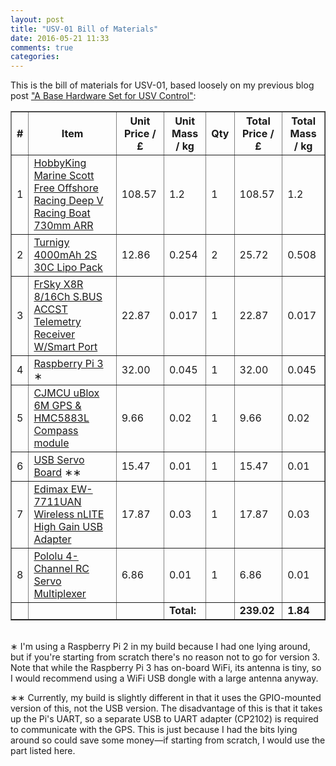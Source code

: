 ```yaml
---
layout: post
title: "USV-01 Bill of Materials"
date: 2016-05-21 11:33
comments: true
categories: 
---
```


This is the bill of materials for USV-01, based loosely on my previous blog post ["A Base Hardware Set for USV Control"](https://ianrenton.com/blog/a-base-hardware-set-for-usv-control/):

<table border="1">
  <thead>
    <tr>
      <th><strong>#</strong></th>
      <th><strong>Item</strong></th>
      <th><strong>Unit Price / £</strong></th>
      <th><strong>Unit Mass / kg</strong></th>
      <th><strong>Qty</strong></th>
      <th><strong>Total Price / £</strong></th>
      <th><strong>Total Mass / kg</strong></th>
    </tr>
  </thead>
  <tbody>
    <tr>
      <td>1</td>
      <td><a href="https://www.hobbyking.com/hobbyking/store/uh_viewItem.asp?idProduct=81594">HobbyKing Marine Scott Free Offshore Racing Deep V Racing Boat 730mm ARR</a></td>
      <td>108.57</td>
      <td>1.2</td>
      <td>1</td>
      <td>108.57</td>
      <td>1.2</td>
    </tr>
    <tr>
      <td>2</td>
      <td><a href="https://www.hobbyking.com/hobbyking/store/uh_viewItem.asp?idProduct=28996">Turnigy 4000mAh 2S 30C Lipo Pack</a></td>
      <td>12.86</td>
      <td>0.254</td>
      <td>2</td>
      <td>25.72</td>
      <td>0.508</td>
    </tr>
    <tr>
      <td>3</td>
      <td><a href="http://www.hobbyking.com/hobbyking/store/__41608__FrSky_X8R_8_16Ch_S_BUS_ACCST_Telemetry_Receiver_W_Smart_Port.html">FrSky X8R 8/16Ch S.BUS ACCST Telemetry Receiver W/Smart Port</a></td>
      <td>22.87</td>
      <td>0.017</td>
      <td>1</td>
      <td>22.87</td>
      <td>0.017</td>
    </tr>
    <tr>
      <td>4</td>
      <td><a href="https://shop.pimoroni.com/products/raspberry-pi-3">Raspberry Pi 3</a> &lowast;</td>
      <td>32.00</td>
      <td>0.045</td>
      <td>1</td>
      <td>32.00</td>
      <td>0.045</td>
    </tr>
    <tr>
      <td>5</td>
      <td><a href="http://www.goodluckbuy.com/cjmcu-108-apm-2-6-flight-controller-gps-6m-hmc5883l-compass-module-for-multi-rotors.html?¤cy=gbp">CJMCU uBlox 6M GPS &amp; HMC5883L Compass module</a></td>
      <td>9.66</td>
      <td>0.02</td>
      <td>1</td>
      <td>9.66</td>
      <td>0.02</td>
    </tr>
    <tr>
      <td>6</td>
      <td><a href="http://electronics.chroma.se/usbsb.php">USB Servo Board</a> &lowast;&lowast;</td>
      <td>15.47</td>
      <td>0.01</td>
      <td>1</td>
      <td>15.47</td>
      <td>0.01</td>
    </tr>
    <tr>
      <td>7</td>
      <td><a href="https://www.amazon.co.uk/Edimax-EW-7711UAN-Wireless-nLITE-Adapter/dp/B001KOTDDU/ref=pd_cp_147_2?ie=UTF8&amp;refRID=97R3K55A3CGVZZ6M8X7B">Edimax EW-7711UAN Wireless nLITE High Gain USB Adapter</a></td>
      <td>17.87</td>
      <td>0.03</td>
      <td>1</td>
      <td>17.87</td>
      <td>0.03</td>
    </tr>
    <tr>
      <td>8</td>
      <td><a href="https://www.pololu.com/product/2806">Pololu 4-Channel RC Servo Multiplexer</a></td>
      <td>6.86</td>
      <td>0.01</td>
      <td>1</td>
      <td>6.86</td>
      <td>0.01</td>
    </tr>
    <tr>
      <td> </td>
      <td> </td>
      <td> </td>
      <td><strong>Total:</strong></td>
      <td> </td>
      <td><strong>239.02</strong></td>
      <td><strong>1.84</strong></td>
    </tr>
  </tbody>
</table>

<br/>&lowast; I'm using a Raspberry Pi 2 in my build because I had one lying around, but if you're starting from scratch there's no reason not to go for version 3. Note that while the Raspberry Pi 3 has on-board WiFi, its antenna is tiny, so I would recommend using a WiFi USB dongle with a large antenna anyway.

&lowast;&lowast; Currently, my build is slightly different in that it uses the GPIO-mounted version of this, not the USB version. The disadvantage of this is that it takes up the Pi's UART, so a separate USB to UART adapter (CP2102) is required to communicate with the GPS. This is just because I had the bits lying around so could save some money&mdash;if starting from scratch, I would use the part listed here.
